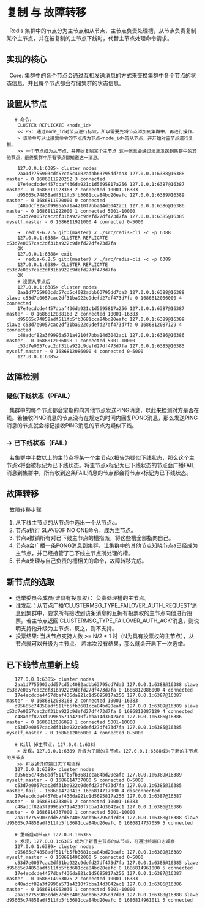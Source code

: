 # 复制 与 故障转移
&nbsp;&nbsp;Redis 集群中的节点分为主节点和从节点，主节点负责处理槽，从节点负责复制某个主节点，并在被复制的主节点下线时，代替主节点处理命令请求。

## 实现的核心
&nbsp;&nbsp;Core: 集群中的各个节点会通过互相发送消息的方式来交换集群中各个节点的状态信息，并且每个节点都会存储集群的状态信息。
## 设置从节点
```log
   # 命令:
    CLUSTER REPLICATE <node_id>
    << PS: 通过node_id对节点进行标识，所以需要先将节点添加到集群中，再进行操作。
    > 该命令可以让接受命令的节点成为节点<node_id>的从节点，并开始对主节点进行复制。
    >> 一个节点成为从节点，并开始复制某个主节点 这一信息会通过消息发送到集群中的其他节点，最终集群中所有节点都知道这一消息。

    127.0.0.1:6385> cluster nodes
    2aa1d7755903cdd57cd5c4082adbb63795dd7da3 127.0.0.1:6388@16388 master - 0 1686811920252 3 connected
    17e4ecdcde4457dbaf436da921c1d5695817a256 127.0.0.1:6387@16387 master - 0 1686811923363 2 connected 10001-16383
    d95665c74858adf511fb5fb3681cca84bd20eafc 127.0.0.1:6389@16389 master - 0 1686811920000 0 connected
    c48adcf82a3f9996a571a4210f7bba14d3042ac1 127.0.0.1:6386@16386 master - 0 1686811922000 1 connected 5001-10000
    c53d7e0057cac2df31ba922c9defd27df473d7fa 127.0.0.1:6385@16385 myself,master - 0 1686811921000 4 connected 0-5000

    ➜  redis-6.2.5 git:(master) ✗ ./src/redis-cli -c -p 6388
    127.0.0.1:6388> CLUSTER REPLICATE c53d7e0057cac2df31ba922c9defd27df473d7fa
    OK
    127.0.0.1:6388> exit
    ➜  redis-6.2.5 git:(master) ✗ ./src/redis-cli -c -p 6389
    127.0.0.1:6389> CLUSTER REPLICATE c53d7e0057cac2df31ba922c9defd27df473d7fa
    OK
    # 设置从节点后
    127.0.0.1:6385> cluster nodes
    2aa1d7755903cdd57cd5c4082adbb63795dd7da3 127.0.0.1:6388@16388 slave c53d7e0057cac2df31ba922c9defd27df473d7fa 0 1686812086000 4 connected
    17e4ecdcde4457dbaf436da921c1d5695817a256 127.0.0.1:6387@16387 master - 0 1686812088168 2 connected 10001-16383
    d95665c74858adf511fb5fb3681cca84bd20eafc 127.0.0.1:6389@16389 slave c53d7e0057cac2df31ba922c9defd27df473d7fa 0 1686812087129 4 connected
    c48adcf82a3f9996a571a4210f7bba14d3042ac1 127.0.0.1:6386@16386 master - 0 1686812086098 1 connected 5001-10000
    c53d7e0057cac2df31ba922c9defd27df473d7fa 127.0.0.1:6385@16385 myself,master - 0 1686812086000 4 connected 0-5000
    127.0.0.1:6385> 
```

## 故障检测
### 疑似下线状态（PFAIL）
&nbsp;&nbsp;集群中的每个节点都会定期的向其他节点发送PING消息，以此来检测对方是否在线。若接收PING消息的节点没有在规定的时间内回复PONG消息，那么发送PING消息的节点就会标记接收PING消息的节点为疑似下线。

### -> 已下线状态（FAIL）
&nbsp;&nbsp;若集群中半数以上的主节点将某一个主节点x报告为疑似下线状态，那么这个主节点x将会被标记为已下线状态。将主节点x标记为已下线状态的节点会广播FAIL消息到集群中，所有收到这条FAIL消息的节点都会将节点x标记为已下线状态。

## 故障转移
&nbsp;&nbsp;故障转移步骤
1. 从下线主节点的从节点中选出一个从节点a。
2. 节点a执行 SLAVEOF NO ONE命令，成为主节点。
3. 节点a撤销所有对已下线主节点的槽指派，将这些槽全部指向自己。
4. 节点a会广播一条PONG消息到集群，让集群中的其他节点知晓节点a已经成为主节点，并已经接管了已下线主节点所处理的槽。
5. 节点a处理与自己负责的槽相关的命令，故障转移完成。

## 新节点的选取
- 选举委员会成员(谁具有投票权)： 负责处理槽的主节点。
- 谁发起：从节点广播’CLUSTERMSG_TYPE_FAILOVER_AUTH_REQUEST‘消息到集群中，要求所有接收到该条消息的且拥有投票权的主节点向他进行投票。若主节点返回’CLUSTERMSG_TYPE_FAILOVER_AUTH_ACK‘消息，则说明支持他升级为主节点，反之，则不支持。
- 投票结果: 当从节点支持人数 >= N/2 + 1 时（N为具有投票权的主节点），从节点就可以升级为主节点。 若本次没有结果，那么就会开启下一次选举。

## 已下线节点重新上线
```log
   127.0.0.1:6385> cluster nodes
   2aa1d7755903cdd57cd5c4082adbb63795dd7da3 127.0.0.1:6388@16388 slave c53d7e0057cac2df31ba922c9defd27df473d7fa 0 1686812086000 4 connected
   17e4ecdcde4457dbaf436da921c1d5695817a256 127.0.0.1:6387@16387 master - 0 1686812088168 2 connected 10001-16383
   d95665c74858adf511fb5fb3681cca84bd20eafc 127.0.0.1:6389@16389 slave c53d7e0057cac2df31ba922c9defd27df473d7fa 0 1686812087129 4 connected
   c48adcf82a3f9996a571a4210f7bba14d3042ac1 127.0.0.1:6386@16386 master - 0 1686812086098 1 connected 5001-10000
   c53d7e0057cac2df31ba922c9defd27df473d7fa 127.0.0.1:6385@16385 myself,master - 0 1686812086000 4 connected 0-5000

   # Kill 掉主节点: 127.0.0.1:6385
    > 发现，127.0.0.1:6389 升级为了新的主节点。127.0.0.1:6388成为了新的主节点的从节点
    >> 可以通过终端日志了解流程
   127.0.0.1:6389> cluster nodes
   d95665c74858adf511fb5fb3681cca84bd20eafc 127.0.0.1:6389@16389 myself,master - 0 1686814737000 5 connected 0-5000
   c53d7e0057cac2df31ba922c9defd27df473d7fa 127.0.0.1:6385@16385 master,fail - 1686814720413 1686814717000 4 disconnected
   17e4ecdcde4457dbaf436da921c1d5695817a256 127.0.0.1:6387@16387 master - 0 1686814738091 2 connected 10001-16383
   c48adcf82a3f9996a571a4210f7bba14d3042ac1 127.0.0.1:6386@16386 master - 0 1686814737000 1 connected 5001-10000
   2aa1d7755903cdd57cd5c4082adbb63795dd7da3 127.0.0.1:6388@16388 slave d95665c74858adf511fb5fb3681cca84bd20eafc 0 1686814737059 5 connected

   # 重新启动节点: 127.0.0.1:6385
   > 发现，127.0.0.1:6385 成为了新晋主节点的从节点，可通过终端日志观察
   127.0.0.1:6389> cluster nodes
   d95665c74858adf511fb5fb3681cca84bd20eafc 127.0.0.1:6389@16389 myself,master - 0 1686814962000 5 connected 0-5000
   c53d7e0057cac2df31ba922c9defd27df473d7fa 127.0.0.1:6385@16385 slave d95665c74858adf511fb5fb3681cca84bd20eafc 0 1686814961000 5 connected
   17e4ecdcde4457dbaf436da921c1d5695817a256 127.0.0.1:6387@16387 master - 0 1686814963075 2 connected 10001-16383
   c48adcf82a3f9996a571a4210f7bba14d3042ac1 127.0.0.1:6386@16386 master - 0 1686814962036 1 connected 5001-10000
   2aa1d7755903cdd57cd5c4082adbb63795dd7da3 127.0.0.1:6388@16388 slave d95665c74858adf511fb5fb3681cca84bd20eafc 0 1686814961011 5 connected
```
